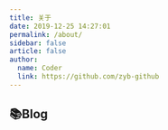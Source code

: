 ```yaml
---
title: 关于
date: 2019-12-25 14:27:01
permalink: /about/
sidebar: false
article: false
author:
  name: Coder
  link: https://github.com/zyb-github
---
```


## 📚Blog 
